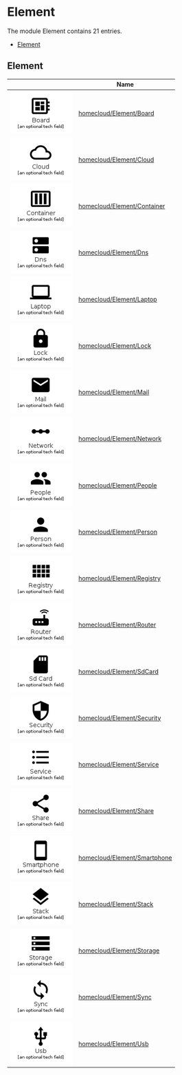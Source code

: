 # Element

The module Element contains 21 entries.

- [Element](#family-element)


<span id="family-element"></span>
## Element

| |Name|
|:---:|---|
|![Board](../homecloud/Element/Board.element.png)|[homecloud/Element/Board](../homecloud/Element/Board.md)
|![Cloud](../homecloud/Element/Cloud.element.png)|[homecloud/Element/Cloud](../homecloud/Element/Cloud.md)
|![Container](../homecloud/Element/Container.element.png)|[homecloud/Element/Container](../homecloud/Element/Container.md)
|![Dns](../homecloud/Element/Dns.element.png)|[homecloud/Element/Dns](../homecloud/Element/Dns.md)
|![Laptop](../homecloud/Element/Laptop.element.png)|[homecloud/Element/Laptop](../homecloud/Element/Laptop.md)
|![Lock](../homecloud/Element/Lock.element.png)|[homecloud/Element/Lock](../homecloud/Element/Lock.md)
|![Mail](../homecloud/Element/Mail.element.png)|[homecloud/Element/Mail](../homecloud/Element/Mail.md)
|![Network](../homecloud/Element/Network.element.png)|[homecloud/Element/Network](../homecloud/Element/Network.md)
|![People](../homecloud/Element/People.element.png)|[homecloud/Element/People](../homecloud/Element/People.md)
|![Person](../homecloud/Element/Person.element.png)|[homecloud/Element/Person](../homecloud/Element/Person.md)
|![Registry](../homecloud/Element/Registry.element.png)|[homecloud/Element/Registry](../homecloud/Element/Registry.md)
|![Router](../homecloud/Element/Router.element.png)|[homecloud/Element/Router](../homecloud/Element/Router.md)
|![SdCard](../homecloud/Element/SdCard.element.png)|[homecloud/Element/SdCard](../homecloud/Element/SdCard.md)
|![Security](../homecloud/Element/Security.element.png)|[homecloud/Element/Security](../homecloud/Element/Security.md)
|![Service](../homecloud/Element/Service.element.png)|[homecloud/Element/Service](../homecloud/Element/Service.md)
|![Share](../homecloud/Element/Share.element.png)|[homecloud/Element/Share](../homecloud/Element/Share.md)
|![Smartphone](../homecloud/Element/Smartphone.element.png)|[homecloud/Element/Smartphone](../homecloud/Element/Smartphone.md)
|![Stack](../homecloud/Element/Stack.element.png)|[homecloud/Element/Stack](../homecloud/Element/Stack.md)
|![Storage](../homecloud/Element/Storage.element.png)|[homecloud/Element/Storage](../homecloud/Element/Storage.md)
|![Sync](../homecloud/Element/Sync.element.png)|[homecloud/Element/Sync](../homecloud/Element/Sync.md)
|![Usb](../homecloud/Element/Usb.element.png)|[homecloud/Element/Usb](../homecloud/Element/Usb.md)

